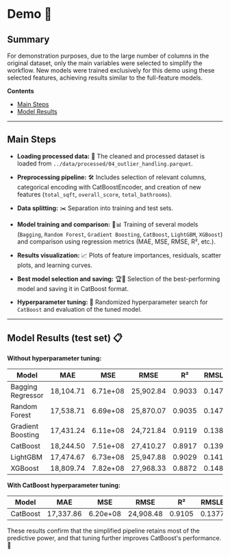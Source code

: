 # Demo 🏡

## Summary

For demonstration purposes, due to the large number of columns in the original dataset, only the main variables were selected to simplify the workflow. New models were trained exclusively for this demo using these selected features, achieving results similar to the full-feature models.

**Contents**
- [Main Steps](#main-steps)
- [Model Results](#model-results-test-set)
---

## Main Steps

- **Loading processed data:**  📂
    The cleaned and processed dataset is loaded from `../data/processed/04_outlier_handling.parquet`.

- **Preprocessing pipeline:**  🛠️
    Includes selection of relevant columns, categorical encoding with CatBoostEncoder, and creation of new features (`total_sqft`, `overall_score`, `total_bathrooms`).

- **Data splitting:**  ✂️
    Separation into training and test sets.

- **Model training and comparison:**  🤖📊
    Training of several models (`Bagging`, `Random Forest`, `Gradient Boosting`, `CatBoost`, `LightGBM`, `XGBoost`) and comparison using regression metrics (MAE, MSE, RMSE, R², etc.).

- **Results visualization:**  📈
    Plots of feature importances, residuals, scatter plots, and learning curves.

- **Best model selection and saving:**  🏆💾
    Selection of the best-performing model and saving it in CatBoost format.

- **Hyperparameter tuning:**  🎯
    Randomized hyperparameter search for `CatBoost` and evaluation of the tuned model.

---

## Model Results (test set) 📋

**Without hyperparameter tuning:**

| Model               | MAE         | MSE           | RMSE        | R²       | RMSLE    | MAPE    |
|---------------------|-------------|---------------|-------------|----------|----------|---------|
| Bagging Regressor   | 18,104.71   | 6.71e+08      | 25,902.84   | 0.9033   | 0.1479   | 0.1086  |
| Random Forest       | 17,538.71   | 6.69e+08      | 25,870.07   | 0.9035   | 0.1475   | 0.1061  |
| Gradient Boosting   | 17,431.24   | 6.11e+08      | 24,721.84   | 0.9119   | 0.1382   | 0.1029  |
| CatBoost            | 18,244.50   | 7.51e+08      | 27,410.27   | 0.8917   | 0.1393   | 0.1040  |
| LightGBM            | 17,474.67   | 6.73e+08      | 25,947.88   | 0.9029   | 0.1415   | 0.1024  |
| XGBoost             | 18,809.74   | 7.82e+08      | 27,968.33   | 0.8872   | 0.1484   | 0.1092  |

**With CatBoost hyperparameter tuning:**

| Model    | MAE         | MSE           | RMSE        | R²       | RMSLE    | MAPE    |
|----------|-------------|---------------|-------------|----------|----------|---------|
| CatBoost | 17,337.86   | 6.20e+08      | 24,908.48   | 0.9105   | 0.1377   | 0.1017  |

These results confirm that the simplified pipeline retains most of the predictive power, and that tuning further improves CatBoost's performance. 🚀